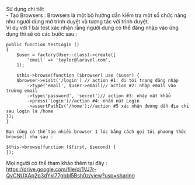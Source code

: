 Sử dụng chi tiết 				
	- Tạo Browsers : Browsers là một bộ hướng dẫn kiểm tra một số chức năng như người dùng mở trình duyệt và tương tác với trình duyệt.			
	Ví dụ với 1 bài test xác nhận rằng người dung có thể đăng nhập vào ứng dụng thì sẽ có các bước sau :			

```
public function testLogin ()			
{			
    $user = factory(User::class)->create([
        'email' => 'taylor@laravel.com',
    ]);			

    $this->browse(function ($browser) use ($user) {		
    $browser->visit('/login') // action #1: đi tới trang đăng nhập		
        ->type('email', $user->email)// action #2: nhập email vào trường email		
        ->type('password', 'secret')// action #3: nhập mật khẩu		
        ->press('Login')//action #4: nhấn nút Login		
        ->assertPathIs('/home');//action #5 xác nhận đường dẫn địa chỉ sau login là /home		
});
}
```
	Bạn cũng có thể tạo nhiều browser 1 lúc bằng cách gọi tới phương thức browse() như sau :

	$this->browse(function ($first, $second) {
	});

Mọi người có thể tham khảo thêm tại đây : https://drive.google.com/file/d/1VJ7r-QvCNUXAp2p3dYkI77gbbl5Bsh0z/view?usp=sharing